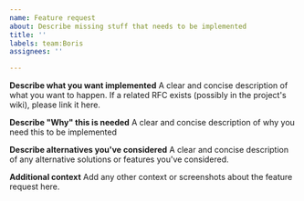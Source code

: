 ```yaml
---
name: Feature request
about: Describe missing stuff that needs to be implemented
title: ''
labels: team:Boris
assignees: ''

---
```


**Describe what you want implemented** 
A clear and concise description of what you want to happen. If a related RFC exists (possibly in the project's wiki), please link it here.

**Describe "Why" this is needed**
A clear and concise description of why you need this to be implemented

**Describe alternatives you've considered**
A clear and concise description of any alternative solutions or features you've considered.

**Additional context**
Add any other context or screenshots about the feature request here.
